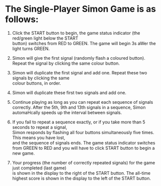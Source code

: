 # The	Single-Player	Simon	Game	is	as	follows:	

1. Click	 the	START	button	 to	begin,	 the	game	status	indicator	 (the	 red/green	light	below	 the	START	
button)	switches	from	RED	to	GREEN.	The	game	will	begin	3s	aWer	the	light	turns	GREEN.

3. Simon	will	give	the	first	signal	(randomly	flash	a	coloured	button).	Repeat	the	signal	by	clicking	the	
same	colour	button.	
4. Simon	will	duplicate	 the	first	 signal	and	add	one.	Repeat	 these	 two	 signals	by	clicking	 the	 same	
colour	buttons,	in	order.	
5. Simon	will	duplicate	these	first	two	signals	and	add	one.	
6. Continue	playing	as	long	as	you	can	repeat	each	sequence	of	signals	correctly.	After	the	5th,	9th	
and	13th	signals	in	a	sequence,	Simon	automaHcally	speeds	up	the	interval	between	signals.	
7. If	 you	 fail	 to	 repeat	 a	 sequence	 exactly,	 or	 if	 you	 take	more	 than	 5	 seconds	 to	 repeat	 a	 signal,	
Simon	responds	by	flashing	all	four	buttons	simultaneously	five	times.		This	means	you	have	lost,	
and	the	sequence	of	signals	ends.	The	game	status	indicator	switches	from	GREEN	to	RED	and	you	
will	have	to	click	START	button	to	begin	a	new	game.		
8. Your	progress	(the	number	of	correctly	repeated	signals)	for	the	game	just	completed	(last	game)	
is	shown	in	the	display	to	the	right	of	the	START	button.	The	all-time	highest	score	is	shown	in	the	
display	to	the	left	of	the	START	button.

